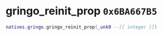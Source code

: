 # gringo_reinit_prop `0x6BA667B5`

```lua
natives.gringo.gringo_reinit_prop(_unk0 --[[ integer ]])
```